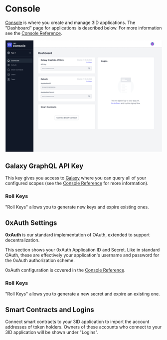 # Console

[Console](https://passport.threeid.xyz) is where you create and manage 3ID applications.
The "Dashboard" page for applications is described below. For more information see the [Console Reference](reference.md).

![Console Application Details](../img/console-app-details.png)

## Galaxy GraphQL API Key

This key gives you access to [Galaxy](../galaxy/index.md)
where you can query all of your configured scopes (see the [Console Reference](reference.md)
for more information).

### Roll Keys

"Roll Keys" allows you to generate new keys and expire existing ones.

## 0xAuth Settings

**0xAuth** is our standard implementation of OAuth, extended to support decentralization.

This section shows your 0xAuth Application ID and Secret. Like in standard
OAuth, these are effectively your application's username and password for the
0xAuth authorization scheme.

0xAuth configuration is covered in the [Console Reference](reference.md).

### Roll Keys

"Roll Keys" allows you to generate a new secret and expire an existing one.

## Smart Contracts and Logins

Connect smart contracts to your 3ID application to import the account addresses
of token holders. Owners of these accounts who connect to your 3ID application
will be shown under "Logins".
